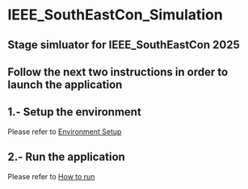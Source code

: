 # IEEE_SouthEastCon_Simulation

## Stage simluator for IEEE_SouthEastCon 2025

## Follow the next two instructions in order to launch the application 
## 1.- Setup the environment
  Please refer to [Environment Setup](README_setup.md)
  
## 2.- Run the application
  Please refer to [How to run](README_how-to-run.md) 
